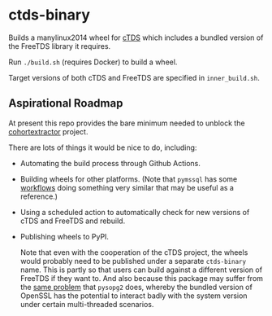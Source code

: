 # ctds-binary

Builds a manylinux2014 wheel for [cTDS](https://pypi.org/project/ctds/)
which includes a bundled version of the FreeTDS library it requires.

Run `./build.sh` (requires Docker) to build a wheel.

Target versions of both cTDS and FreeTDS are specified in
`inner_build.sh`.


## Aspirational Roadmap

At present this repo provides the bare minimum needed to unblock the
[cohortextractor](https://github.com/opensafely/cohort-extractor) project.

There are lots of things it would be nice to do, including:

 * Automating the build process through Github Actions.

 * Building wheels for other platforms. (Note that `pymssql` has some
   [workflows](https://github.com/pymssql/pymssql/tree/master/.github/workflows)
   doing something very similar that may be useful as a reference.)

 * Using a scheduled action to automatically check for new versions of
   cTDS and FreeTDS and rebuild.

 * Publishing wheels to PyPI.

   Note that even with the cooperation of the cTDS project, the wheels
   would probably need to be published under a separate `ctds-binary`
   name.  This is partly so that users can build against a different
   version of FreeTDS if they want to. And also because this package may
   suffer from the [same problem](https://www.psycopg.org/articles/2018/02/08/psycopg-274-released/)
   that `pysopg2` does, whereby the bundled version of OpenSSL has the
   potential to interact badly with the system version under certain
   multi-threaded scenarios.
